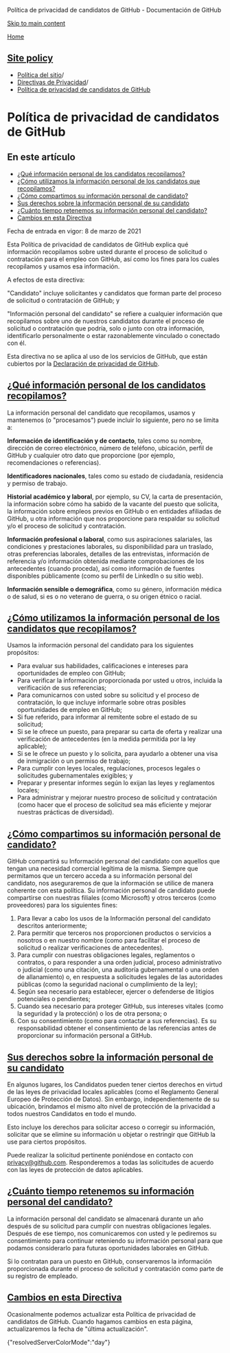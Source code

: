 Política de privacidad de candidatos de GitHub - Documentación de GitHub

[Skip to main content](#main-content)

[Home](/es)

[Site policy](/es/site-policy)
----------

* [Política del sitio](/es/site-policy)/
* [Directivas de Privacidad](/es/site-policy/privacy-policies)/
* [Política de privacidad de candidatos de GitHub](/es/site-policy/privacy-policies/github-candidate-privacy-policy)

Política de privacidad de candidatos de GitHub
==========

En este artículo
----------

* [¿Qué información personal de los candidatos recopilamos?](#what-candidate-personal-information-do-we-collect)
* [¿Cómo utilizamos la información personal de los candidatos que recopilamos?](#how-do-we-use-the-candidate-personal-information-we-collect)
* [¿Cómo compartimos su información personal de candidato?](#how-do-we-share-your-candidate-personal-information)
* [Sus derechos sobre la información personal de su candidato](#your-rights-to-your-candidate-personal-information)
* [¿Cuánto tiempo retenemos su información personal del candidato?](#how-long-do-we-retain-your-candidate-personal-information)
* [Cambios en esta Directiva](#changes-to-this-policy)

Fecha de entrada en vigor: 8 de marzo de 2021

Esta Política de privacidad de candidatos de GitHub explica qué información recopilamos sobre usted durante el proceso de solicitud o contratación para el empleo con GitHub, así como los fines para los cuales recopilamos y usamos esa información.

A efectos de esta directiva:

"Candidato" incluye solicitantes y candidatos que forman parte del proceso de solicitud o contratación de GitHub; y

"Información personal del candidato" se refiere a cualquier información que recopilamos sobre uno de nuestros candidatos durante el proceso de solicitud o contratación que podría, solo o junto con otra información, identificarlo personalmente o estar razonablemente vinculado o conectado con él.

Esta directiva no se aplica al uso de los servicios de GitHub, que están cubiertos por la [Declaración de privacidad de GitHub](/es/site-policy/privacy-policies/github-privacy-statement).

[¿Qué información personal de los candidatos recopilamos?](#what-candidate-personal-information-do-we-collect)
----------

La información personal del candidato que recopilamos, usamos y mantenemos (o "procesamos") puede incluir lo siguiente, pero no se limita a:

**Información de identificación y de contacto**, tales como su nombre, dirección de correo electrónico, número de teléfono, ubicación, perfil de GitHub y cualquier otro dato que proporcione (por ejemplo, recomendaciones o referencias).

**Identificadores nacionales**, tales como su estado de ciudadanía, residencia y permiso de trabajo.

**Historial académico y laboral**, por ejemplo, su CV, la carta de presentación, la información sobre cómo ha sabido de la vacante del puesto que solicita, la información sobre empleos previos en GitHub o en entidades afiliadas de GitHub, u otra información que nos proporcione para respaldar su solicitud y/o el proceso de solicitud y contratación.

**Información profesional o laboral**, como sus aspiraciones salariales, las condiciones y prestaciones laborales, su disponibilidad para un traslado, otras preferencias laborales, detalles de las entrevistas, información de referencia y/o información obtenida mediante comprobaciones de los antecedentes (cuando proceda), así como información de fuentes disponibles públicamente (como su perfil de LinkedIn o su sitio web).

**Información sensible o demográfica**, como su género, información médica o de salud, si es o no veterano de guerra, o su origen étnico o racial.

[¿Cómo utilizamos la información personal de los candidatos que recopilamos?](#how-do-we-use-the-candidate-personal-information-we-collect)
----------

Usamos la información personal del candidato para los siguientes propósitos:

* Para evaluar sus habilidades, calificaciones e intereses para oportunidades de empleo con GitHub;
* Para verificar la información proporcionada por usted u otros, incluida la verificación de sus referencias;
* Para comunicarnos con usted sobre su solicitud y el proceso de contratación, lo que incluye informarle sobre otras posibles oportunidades de empleo en GitHub;
* Si fue referido, para informar al remitente sobre el estado de su solicitud;
* Si se le ofrece un puesto, para preparar su carta de oferta y realizar una verificación de antecedentes (en la medida permitida por la ley aplicable);
* Si se le ofrece un puesto y lo solicita, para ayudarlo a obtener una visa de inmigración o un permiso de trabajo;
* Para cumplir con leyes locales, regulaciones, procesos legales o solicitudes gubernamentales exigibles; y
* Preparar y presentar informes según lo exijan las leyes y reglamentos locales;
* Para administrar y mejorar nuestro proceso de solicitud y contratación (como hacer que el proceso de solicitud sea más eficiente y mejorar nuestras prácticas de diversidad).

[¿Cómo compartimos su información personal de candidato?](#how-do-we-share-your-candidate-personal-information)
----------

GitHub compartirá su Información personal del candidato con aquellos que tengan una necesidad comercial legítima de la misma. Siempre que permitamos que un tercero acceda a su información personal del candidato, nos aseguraremos de que la información se utilice de manera coherente con esta política. Su información personal de candidato puede compartirse con nuestras filiales (como Microsoft) y otros terceros (como proveedores) para los siguientes fines:

1. Para llevar a cabo los usos de la Información personal del candidato descritos anteriormente;
2. Para permitir que terceros nos proporcionen productos o servicios a nosotros o en nuestro nombre (como para facilitar el proceso de solicitud o realizar verificaciones de antecedentes).
3. Para cumplir con nuestras obligaciones legales, reglamentos o contratos, o para responder a una orden judicial, proceso administrativo o judicial (como una citación, una auditoría gubernamental o una orden de allanamiento) o, en respuesta a solicitudes legales de las autoridades públicas (como la seguridad nacional o cumplimiento de la ley);
4. Según sea necesario para establecer, ejercer o defenderse de litigios potenciales o pendientes;
5. Cuando sea necesario para proteger GitHub, sus intereses vitales (como la seguridad y la protección) o los de otra persona; o
6. Con su consentimiento (como para contactar a sus referencias). Es su responsabilidad obtener el consentimiento de las referencias antes de proporcionar su información personal a GitHub.

[Sus derechos sobre la información personal de su candidato](#your-rights-to-your-candidate-personal-information)
----------

En algunos lugares, los Candidatos pueden tener ciertos derechos en virtud de las leyes de privacidad locales aplicables (como el Reglamento General Europeo de Protección de Datos). Sin embargo, independientemente de su ubicación, brindamos el mismo alto nivel de protección de la privacidad a todos nuestros Candidatos en todo el mundo.

Esto incluye los derechos para solicitar acceso o corregir su información, solicitar que se elimine su información u objetar o restringir que GitHub la use para ciertos propósitos.

Puede realizar la solicitud pertinente poniéndose en contacto con [privacy@github.com](mailto:privacy@github.com). Responderemos a todas las solicitudes de acuerdo con las leyes de protección de datos aplicables.

[¿Cuánto tiempo retenemos su información personal del candidato?](#how-long-do-we-retain-your-candidate-personal-information)
----------

La información personal del candidato se almacenará durante un año después de su solicitud para cumplir con nuestras obligaciones legales. Después de ese tiempo, nos comunicaremos con usted y le pediremos su consentimiento para continuar reteniendo su información personal para que podamos considerarlo para futuras oportunidades laborales en GitHub.

Si lo contratan para un puesto en GitHub, conservaremos la información proporcionada durante el proceso de solicitud y contratación como parte de su registro de empleado.

[Cambios en esta Directiva](#changes-to-this-policy)
----------

Ocasionalmente podemos actualizar esta Política de privacidad de candidatos de GitHub. Cuando hagamos cambios en esta página, actualizaremos la fecha de "última actualización".

{"resolvedServerColorMode":"day"}

